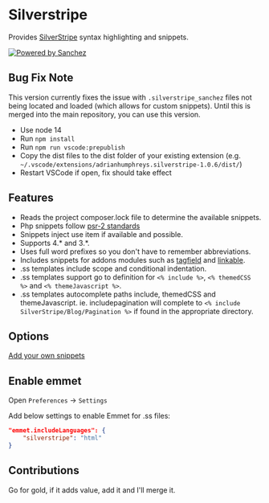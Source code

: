# Silverstripe

Provides [SilverStripe](http://www.silverstripe.org/) syntax highlighting and snippets.

[![Powered by Sanchez](https://raw.githubusercontent.com/gorriecoe/silverstripe-sanchez/master/resources/poweredby.png)](https://github.com/gorriecoe/silverstripe-sanchez)

## Bug Fix Note

This version currently fixes the issue with `.silverstripe_sanchez` files not being located and loaded (which allows for custom snippets). Until this is merged into the main repository, you can use this version.

* Use node 14
* Run `npm install`
* Run `npm run vscode:prepublish`
* Copy the dist files to the dist folder of your existing extension (e.g. `~/.vscode/extensions/adrianhumphreys.silverstripe-1.0.6/dist/`)
* Restart VSCode if open, fix should take effect

## Features

- Reads the project composer.lock file to determine the available snippets.
- Php snippets follow [psr-2 standards](http://www.php-fig.org/psr/psr-2/)
- Snippets inject use item if available and possible.
- Supports 4.\* and 3.\*.
- Uses full word prefixes so you don't have to remember abbreviations.
- Includes snippets for addons modules such as [tagfield](https://github.com/silverstripe/silverstripe-tagfield) and [linkable](https://github.com/sheadawson/silverstripe-linkable).
- .ss templates include scope and conditional indentation.
- .ss templates support go to definition for `<% include %>`, `<% themedCSS %>` and `<% themeJavascript %>`.
- .ss templates autocomplete paths include, themedCSS and themeJavascript. ie. includepagination will complete to `<% include SilverStripe/Blog/Pagination %>` if found in the appropriate directory.

## Options

[Add your own snippets](https://github.com/gorriecoe/silverstripe-sanchez)

## Enable emmet

Open `Preferences` -> `Settings`

Add below settings to enable Emmet for .ss files:

```json
"emmet.includeLanguages": {
    "silverstripe": "html"
}
```

## Contributions

Go for gold, if it adds value, add it and I'll merge it.


